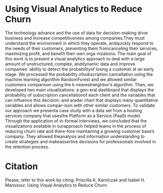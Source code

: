# Using Visual Analytics to Reduce Churn

The  technology  advance  and  the  use  of  data  for  decision-making drive business and increase competitiveness among companies.They  must  understand  the  environment  in  which  they  operate,  andquickly respond to the needs of their customers, preventing them fromcanceling their services, maximizing profit, and benefit their own orga-nizations.  The  main  goal  of  this  work  is  to  present  a  visual  analytics approach  to  deal  with  a  large  amount  of  unstructured,  complex,  anddynamic data and improve companies’ ability to detect the probabilityof losing a customer at an early stage. We processed the probability ofsubscription cancellation using the machine learning algorithm RandomForest and we allowed similar customers comparison using the k-nearestneighbor’s algorithm. Then, we developed two main visualizations: a gen-eral dashboard that displays the probability of subscription cancellationof each client and the variables that can influence this decision; and aradar chart that displays many quantitative variables and allows compar-ison with other similar customers. To validate our approach we presenta case study with a data set from a hosting services company that usesthe Platform as a Service (PaaS) model. Through the application of in-formal interviews, we concluded that the visualizations available in ourapproach helped teams in the process of reducing churn rate and there-fore maintaining a growing customer base’s company. They allowed theanalysis  and  information  understanding  to  create  strategies  and  makeassertive decisions for professionals involved in the retention process.

# Citation

Please, refer to this work by citing:
Priscilla A. Karolczak and Isabel H. Manssour. 	Using Visual Analytics to Reduce Churn.

